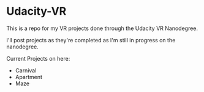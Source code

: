 # Udacity-VR
This is a repo for my VR projects done through the Udacity VR Nanodegree.

I'll post projects as they're completed as I'm still in progress on the nanodegree.

Current Projects on here:
- Carnival
- Apartment
- Maze
